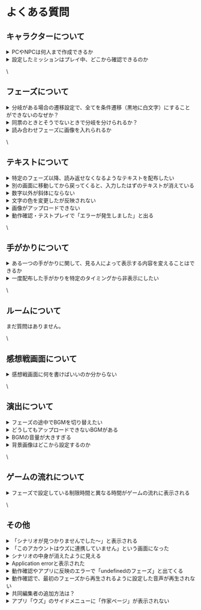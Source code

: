 # よくある質問

## キャラクターについて

<details>

<summary>PCやNPCは何人まで作成できるか</summary>

PC（プレイヤーキャラクター）は7人まで作成できます。\
NPCは理論上、無限です。

</details>

<details>

<summary>設定したミッションはプレイ中、どこから確認できるのか</summary>

ウズスタジオのキャラクター編集画面で設定したミッションは、**感想戦画面でのみ**表示されます。プレイ中のテキストタブ等に自動で表示されることはありませんので、プレイヤーにミッションを提示したい場合は**配布するテキスト内に文字情報として載せる**ようにしてください。

</details>

\


## フェーズについて <a href="#phases" id="phases"></a>

<details>

<summary>分岐がある場合の遷移設定で、全てを条件遷移（黒地に白文字）にすることができないのなぜか？</summary>

条件遷移で全ての可能性を網羅できていない場合、プレイヤーの選択によっては行きつくフェーズがない状態が発生し、**進行不能**になってしまいます。そういった状況に陥るのを防ぐため、必ず１つは「条件遷移で設定されてない残り全て」に対応する**基本遷移**（白地に黒文字）になるようにしてあります。

</details>

<details>

<summary>同票のときとそうでないときで分岐を分けられるか？</summary>

同票でも最多と見なす「**同票最多**」、単独トップのときのみ最多と見なす「**単独最多**」という条件が設定できます。

例えば、４人シナリオで２対２となっていても２人が犯人に投票できていれば正答エンドに遷移させたい場合は「**同票最多**」を、２：１：１か３：１で犯人が最多である場合しか認めたくない場合は「**単独最多**」を使うと良いでしょう。

</details>

<details>

<summary>読み合わせフェーズに画像を入れられるか</summary>

セリフボックスの横にある6つの点が並んでいるマークをクリックし、「画像に変換」を選択すると、画像が挿入できるようになります。

</details>

\


## テキストについて

<details>

<summary>特定のフェーズ以降、読み返せなくなるようなテキストを配布したい</summary>

テキストの配布条件で「特定のフェーズにいる時のみ」を設定してください。

</details>

<details>

<summary>別の画面に移動してから戻ってくると、入力したはずのテキストが消えている</summary>

反映が遅れているだけの可能性が高いため、一度リロード「Ctrl + R」「Command + R」をお試しください。

</details>

<details>

<summary>数字以外が斜体にならない</summary>

エディター画面では斜体が反映されません。動作確認やアプリ上では反映されています。

</details>

<details>

<summary>文字の色を変更したが反映されない</summary>

もともと黒以外の文字色にしていたテキストの色を別の色で上書きした場合は、エディター画面で即時反映されません。一度リロード「Ctrl + R」「Command + R」をしていただくと反映されます。

</details>

<details>

<summary>画像がアップロードできない</summary>

4.5MB以上の画像はアップロードできません。サイズの圧縮をしてからアップロードしてください。\
4.5MB未満であるがアップロードできていないように見える場合は、リロード「Ctrl + R」「Command + R」をお試しください。\
それでも反映されない場合は、運営チームにお問い合わせください。

</details>

<details>

<summary>動作確認・テストプレイで「エラーが発生しました」と出る</summary>

画像のようなエラーの場合、何も書かれていないテキストボックスがあるのが原因です。ウズスタジオのエディター画面から該当のテキストボックスを削除すると、次の動作確認（テストプレイ）から直ります。

<img src="images/QA1.png" alt="" data-size="original">

</details>

\


## 手がかりについて

<details>

<summary>ある一つの手がかりに関して、見る人によって表示する内容を変えることはできるか</summary>

現在はできません。同じ名前の手がかりを複数作成し、配布対象や内容を変えておくことで近い演出は可能です。

</details>

<details>

<summary>一度配布した手がかりを特定のタイミングから非表示にしたい</summary>

一度配布した手がかりを所有者の手元から消すような設定はできません。特定のタイミング以降で読み返せないような情報を配布したい場合は、テキストをご利用ください。

</details>

\


## ルームについて

まだ質問はありません。

\


## 感想戦画面について

<details>

<summary>感想戦画面に何を書けばいいのか分からない</summary>

推理を必要とするシナリオの場合は、必ず真相とその解説をするタブを追加してください。解説として、どのような内容を書けばいいのか分からない方は、公式Discordサーバー内の「編集部記事」チャンネルから「解説テキストの書き方・コツ」という記事をご参照ください。

</details>

\


## 演出について <a href="#bgm-se" id="bgm-se"></a>

<details>

<summary>フェーズの途中でBGMを切り替えたい</summary>

読み合わせフェーズであれば可能です。[演出](basic-features/bgm/)で方法を説明していますので、ご参照ください。

</details>

<details>

<summary>どうしてもアップロードできないBGMがある</summary>

4.5MBを超えるBGMはアップロードできません。「mp3 圧縮」等で検索すると、サイズ容量を小さくできるサイトが見つかりますので、4.5MB未満にしてからアップロードしてください。

</details>

<details>

<summary>BGMの音量が大きすぎる</summary>

ご自身で音量を調整してからアップロードする必要があります。Audacityなどのアプリや音量調整のできるサイトをご利用ください。

</details>

<details>

<summary>背景画像はどこから設定するのか</summary>

現在は背景画像の設定ができません。近いうちに機能追加される予定です。

</details>

\


## ゲームの流れについて

<details>

<summary>フェーズで設定している制限時間と異なる時間がゲームの流れに表示される</summary>

フェーズの編集画面で設定するタイマーとは別で、[ゲームの流れ](QandA.md#gmunorenitsuite)の編集画面でも制限時間を入力する必要があります。フェーズの編集画面で設定した制限時間と同じ時間をゲームの流れの編集画面に入力すれば、不一致が解消されます。

</details>

\


## その他

<details>

<summary>「シナリオが見つかりませんでした〜」と表示される</summary>

自作シナリオのはずであるのに、以下のような「シナリオが見つかりませんでした〜」となる場合の対処法です。

![](<.gitbook/assets/image (1) (1) (1) (1) (1).png>)

### &#x20;V1から移行したシナリオの場合

v1シナリオをv2のウズスタジオで使用する場合、移行処理が必要です。

[v1noshinariowov2nisuru.md](others/v1noshinariowov2nisuru.md "mention") を行なってください。



### V2シナリオの場合

ログインが正常にできていない可能性が高いので、以下の操作を行なってください。

#### ①「シナリオが見つかりませんでした〜」の画面からログアウトする

PCでウズスタジオにアクセスしている方は左下のログアウトボタン、スマートフォンの方はヘッダー一番右のドアアイコンのボタンからログアウトを行います。

* PCの方

![](<.gitbook/assets/image (3) (1).png>)

* スマートフォンの方

![](.gitbook/assets/名称未設定.003.jpeg)

#### ②ログイン画面に遷移するので、普段お使いのウズアカウントのログイン方法でログインする

![](<.gitbook/assets/image (5).png>)



この方法でログインし直しても同様の症状になる方は、運営にお問い合わせください。



</details>

<details>

<summary>「このアカウントはウズに連携していません」という画面になった</summary>

画面に表示されているログアウトをクリックし、もう一度ログインしてください。再ログインで解消しない場合は、運営チームにお問い合わせください。

</details>

<details>

<summary>シナリオの中身が消えたように見える</summary>

読み込みが間に合ってないだけの場合が多いです。リロード「Ctrl + R」「Command + R」、あるいは、時間を置いてから再度確認してください。解消しない場合は、運営チームにお問い合わせください。

</details>

<details>

<summary>Application errorと表示された</summary>

複数の操作を連続で行ったために、読み込みが間に合ってない可能性があります。リロード「Ctrl + R」「Command + R」、あるいは、時間を置いてから再度確認してください。解消しない場合は、運営チームにお問い合わせください。

</details>

<details>

<summary>動作確認やアプリに反映のエラーで「undefinedのフェーズ」と出てくる</summary>

こちらで処理が必要ですので、運営チームにご連絡ください。

</details>

<details>

<summary>動作確認で、最初のフェーズから再生されるように設定した音声が再生されない</summary>

Google Chromeでは、最初のフェーズから再生されるように設定した音声は再生されません。アプリ側では問題なく再生されます。 対処法としては、以下の2つのうちどちらかをお試しください。\
1\. 他のブラウザ(Safariなど)で試す\
2\. Google ChromeのautoPlayポリシーの設定を変更する。\


autoPlay ポリシーの設定変更の方法は以下の通りです。\


1. 動作確認画面の URL バーの鍵マークをクリック →「サイトの設定」をクリック\
   ![](images/autoplay\_1.png)\

2. 「音声」の項目で「自動(デフォルト)」をクリック →「許可する」に変更\
   ![](images/autoplay\_2.png)\


</details>

<details>

<summary>共同編集者の追加方法は？</summary>

シナリオホーム画面の「[メンバー](scenariohome/author.md)」から行います。追加をクリックし、共同編集者の**ウズのユーザー ID**を入力してください。

</details>

<details>

<summary>アプリ「ウズ」のサイドメニューに「作家ページ」が表示されない</summary>

ウズスタジオにログイン後、１つ以上シナリオを作成すると表示されるようになります。

</details>

